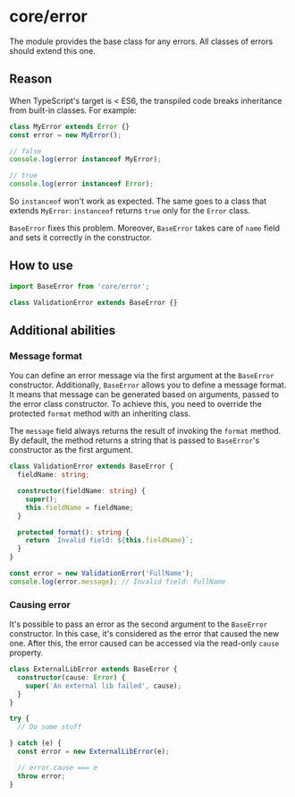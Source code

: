 # core/error

The module provides the base class for any errors. All classes of errors should extend this one.

## Reason

When TypeScript's target is < ES6, the transpiled code breaks inheritance from built-in classes.
For example:

```ts
class MyError extends Error {}
const error = new MyError();

// false
console.log(error instanceof MyError);

// true
console.log(error instanceof Error);
```

So `instanceof` won't work as expected. The same goes to a class that extends `MyError`: `instanceof` returns `true`
only for the `Error` class.

`BaseError` fixes this problem. Moreover, `BaseError` takes care of `name` field and sets it correctly
in the constructor.

## How to use

```ts
import BaseError from 'core/error';

class ValidationError extends BaseError {}
```

## Additional abilities

### Message format

You can define an error message via the first argument at the `BaseError` constructor. Additionally, `BaseError` allows you
to define a message format. It means that message can be generated based on arguments, passed to the error class
constructor. To achieve this, you need to override the protected `format` method with an inheriting class.

The `message` field always returns the result of invoking the `format` method. By default, the method returns a string that is passed
to `BaseError`'s constructor as the first argument.

```ts
class ValidationError extends BaseError {
  fieldName: string;

  constructor(fieldName: string) {
    super();
    this.fieldName = fieldName;
  }

  protected format(): string {
    return `Invalid field: ${this.fieldName}`;
  }
}

const error = new ValidationError('FullName');
console.log(error.message); // Invalid field: FullName
```

### Causing error

It's possible to pass an error as the second argument to the `BaseError` constructor. In this case, it's considered
as the error that caused the new one. After this, the error caused can be accessed via the read-only `cause` property.

```ts
class ExternalLibError extends BaseError {
  constructor(cause: Error) {
    super('An external lib failed', cause);
  }
}

try {
  // Do some stuff

} catch (e) {
  const error = new ExternalLibError(e);

  // error.cause === e
  throw error;
}
```
